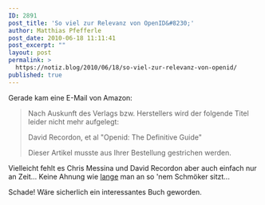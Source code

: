 ```yaml
---
ID: 2891
post_title: 'So viel zur Relevanz von OpenID&#8230;'
author: Matthias Pfefferle
post_date: 2010-06-18 11:11:41
post_excerpt: ""
layout: post
permalink: >
  https://notiz.blog/2010/06/18/so-viel-zur-relevanz-von-openid/
published: true
---
```

Gerade kam eine E-Mail von Amazon:

<blockquote>Nach Auskunft des Verlags bzw. Herstellers
wird der folgende Titel leider nicht mehr aufgelegt:

 David Recordon, et al "Openid: The Definitive Guide"

Dieser Artikel musste aus Ihrer Bestellung gestrichen werden.</blockquote>

Vielleicht fehlt es Chris Messina und David Recordon aber auch einfach nur an Zeit... Keine Ahnung wie <a href="http://daveman692.livejournal.com/348186.html">lange</a> man an so 'nem Schmöker sitzt...

Schade! Wäre sicherlich ein interessantes Buch geworden.